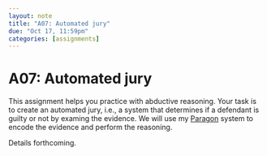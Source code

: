 ```yaml
---
layout: note
title: "A07: Automated jury"
due: "Oct 17, 11:59pm"
categories: [assignments]
---
```


# A07: Automated jury

This assignment helps you practice with abductive reasoning. Your task is to create an automated jury, i.e., a system that determines if a defendant is guilty or not by examing the evidence. We will use my [Paragon](/notes/paragon.html) system to encode the evidence and perform the reasoning.

Details forthcoming.

